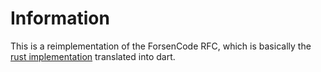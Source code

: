# Information

This is a reimplementation of the ForsenCode RFC, which is basically the
[rust implementation](https://gist.github.com/Nerixyz/080eac37f39512cb49bc7041f02078d4)
translated into dart.
